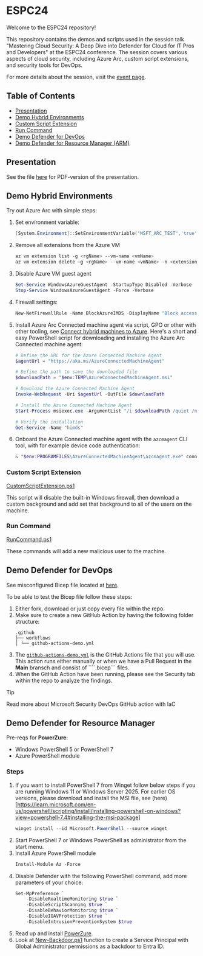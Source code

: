# ESPC24

Welcome to the ESPC24 repository!

This repository contains the demos and scripts used in the session talk "Mastering Cloud Security: A Deep Dive into Defender for Cloud for IT Pros and Developers" at the ESPC24 conference. The session covers various aspects of cloud security, including Azure Arc, custom script extensions, and security tools for DevOps.

For more details about the session, visit the [event page](https://www.sharepointeurope.com/events/mastering-cloud-security-a-deep-dive-into-defender-for-cloud-for-it-pros-and-developers/).

## Table of Contents

- [Presentation](#presentation)
- [Demo Hybrid Environments](#demo-hybrid-environments)
- [Custom Script Extension](#custom-script-extension)
- [Run Command](#run-command)
- [Demo Defender for DevOps](#demo-defender-for-devops)
- [Demo Defender for Resource Manager (ARM)](#demo-defender-for-resource-manager)

## Presentation

See the file [here](./Th20_Mastering%20Cloud%20Security%20A%20Deep%20Dive%20into%20Defender%20for%20Cloud%20for%20IT%20Pros%20and%20Developers_PierreThoor.pdf) for PDF-version of the presentation.

## Demo Hybrid Environments

Try out Azure Arc with simple steps:
1. Set environment variable:
    ```powershell
    [System.Environment]::SetEnvironmentVariable("MSFT_ARC_TEST",'true',[System.EnvironmentVariableTarget]::Machine)
    ```

2. Remove all extensions from the Azure VM
    ```powershell
    az vm extension list -g <rgName> --vm-name <vmName>
    az vm extension delete –g <rgName> --vm-name <vmName> -n <extensionName>
    ```
4. Disable Azure VM guest agent
    ```powershell
    Set-Service WindowsAzureGuestAgent -StartupType Disabled -Verbose
    Stop-Service WindowsAzureGuestAgent -Force -Verbose
    ```
5. Firewall settings:
    ```powershell
    New-NetFirewallRule -Name BlockAzureIMDS -DisplayName "Block access to Azure IMDS" -Enabled True -Profile Any -Direction Outbound -Action Block -RemoteAddress 169.254.169.254
    ```
6. Install Azure Arc Connected machine agent via script, GPO or other with other tooling, see [Connect hybrid machines to Azure](https://learn.microsoft.com/en-us/azure/azure-arc/servers/onboard-portal). Here's a short and easy PowerShell script for downloading and installing the Azure Arc Connected machine agent:
    ```powershell
    # Define the URL for the Azure Connected Machine Agent
    $agentUrl = "https://aka.ms/AzureConnectedMachineAgent"

    # Define the path to save the downloaded file
    $downloadPath = "$env:TEMP\AzureConnectedMachineAgent.msi"

    # Download the Azure Connected Machine Agent
    Invoke-WebRequest -Uri $agentUrl -OutFile $downloadPath

    # Install the Azure Connected Machine Agent
    Start-Process msiexec.exe -ArgumentList "/i $downloadPath /quiet /norestart" -Wait

    # Verify the installation
    Get-Service -Name "himds"
    ```

7. Onboard the Azure Connected machine agent with the ```azcmagent``` CLI tool, with for example device code authentication:
    ```powershell
    & "$env:PROGRAMFILES\AzureConnectedMachineAgent\azcmagent.exe" connect --subscription-id "Production" --resource-group "HybridServers" --location "eastus" --use-device-code
    ```

### Custom Script Extension

[CustomScriptExtension.ps1](./CustomScriptExtension.ps1)

This script will disable the built-in Windows firewall, then download a custom background and add set that background to all of the users on the machine.

### Run Command

[RunCommand.ps1](./RunCommand.ps1)

These commands will add a new malicious user to the machine.

## Demo Defender for DevOps

See misconfigured Bicep file located at [here](main.bicep).

To be able to test the Bicep file follow these steps:
1. Either fork, download or just copy every file within the repo.
2. Make sure to create a new GitHub Action by having the following folder structure:
    ```
    .github 
    ├── workflows 
    │ └── github-actions-demo.yml
    ```
3. The [```github-actions-demo.yml```](./github/workflows/github-actions-demo.yml) is the GitHub Actions file that you will use. This action runs either manually or when we have a Pull Request in the **Main** bransch and consist of ````.bicep``` files.
4. When the GitHub Action have been running, please see the Security tab within the repo to analyze the findings.

> [!TIP]
> Read more about Microsoft Security DevOps GitHub action with IaC
> [](https://github.com/aquasecurity/trivy)
> [](https://github.com/bridgecrewio/checkov)
> [](https://github.com/Azure/template-analyzer)


## Demo Defender for Resource Manager

Pre-reqs for **PowerZure**:
- Windows PowerShell 5 or PowerShell 7
- Azure PowerShell module

### Steps
1. If you want to install PowerShell 7 from Winget follow below steps if you are running Windows 11 or Windows Server 2025. For earlier OS versions, please download and install the MSI file, see (here)[https://learn.microsoft.com/en-us/powershell/scripting/install/installing-powershell-on-windows?view=powershell-7.4#installing-the-msi-package]
    ```powershell
    winget install --id Microsoft.PowerShell --source winget
    ```
2. Start PowerShell 7 or Windows PowerShell as administrator from the start menu.
3. Install Azure PowerShell module
    ```powershell
    Install-Module Az -Force
    ```
4. Disable Defender with the following PowerShell command, add more parameters of your choice:
    ```powershell
    Set-MpPreference `
        -DisableRealtimeMonitoring $true `
        -DisableScriptScanning $true `
        -DisableBehaviorMonitoring $true `
        -DisableIOAVProtection $true `
        -DisableIntrusionPreventionSystem $true
    ```
5. Read up and install [PowerZure](https://github.com/hausec/PowerZure).
6. Look at [New-Backdoor.ps1](./New-AzureBackdoor.ps1) function to create a Service Principal with Global Administrator permissions as a backdoor to Entra ID.
